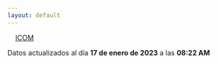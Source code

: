 ```yaml
---
layout: default
---
```

<a href="planes/ICOM/" style="padding: 1rem;">ICOM</a>
<p class_="text-center text-muted">Datos actualizados al día <b>17 de enero de 2023</b> a las <b>08:22 AM</b></p>